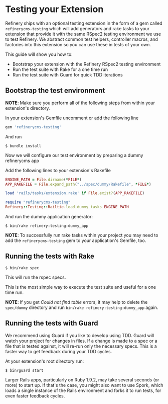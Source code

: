 # Testing your Extension

Refinery ships with an optional testing extension in the form of a gem called `refinerycms-testing` which will add generators and rake tasks to your extension that provide it with the same RSpec2 testing environment we use to test Refinery. We abstract common test helpers, controller macros, and factories into this extension so you can use these in tests of your own.

This guide will show you how to:

* Bootstrap your extension with the Refinery RSpec2 testing environment
* Run the test suite with Rake for a one time run
* Run the test suite with Guard for quick TDD iterations

## Bootstrap the test environment

__NOTE__: Make sure you perform all of the following steps from within your extension's directory.

In your extension's Gemfile uncomment or add the following line

```ruby
gem 'refinerycms-testing'
```

And run

```shell
$ bundle install
```

Now we will configure our test environment by preparing a dummy refinerycms app

Add the following lines to your extension's Rakefile

```ruby
ENGINE_PATH = File.dirname(*FILE*)
APP_RAKEFILE = File.expand_path("../spec/dummy/Rakefile", *FILE*)

load 'rails/tasks/extension.rake' if File.exist?(APP_RAKEFILE)

require "refinerycms-testing"
Refinery::Testing::Railtie.load_dummy_tasks ENGINE_PATH
```

And run the dummy application generator:

```shell
$ bin/rake refinery:testing:dummy_app
```

__NOTE__: To successfully run rake tasks within your project you may need to add the `refinerycms-testing` gem to your application's Gemfile, too.

## Running the tests with Rake

```shell
$ bin/rake spec
```

This will run the rspec specs.

This is the most simple way to execute the test suite and useful for a one time run.

__NOTE__: If you get *Could not find table* errors, it may help to delete the `spec/dummy` directory and run `bin/rake
refinery:testing:dummy_app` again.

## Running the tests with Guard

We recommend using Guard if you like to develop using TDD. Guard will watch your project for changes in files. If a change is made to a spec or a file that is tested against, it will re-run only the necessary specs. This is a faster way to get feedback during your TDD cycles.

At your extension's root directory run:

```shell
$ bin/guard start
```

Larger Rails apps, particularly on Ruby 1.9.2, may take several seconds (or more) to start up. If that's the case, you might also want to use Spork, which loads a single instance of the Rails environment and forks it to run tests, for even faster feedback cycles.
